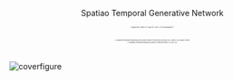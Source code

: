 <p align="center">Spatiao Temporal Generative Network</p>
<p align="center" style="font-size:2px;">Donggeun Park<sup>a</sup>, Jaemin Lee<sup>a</sup>, Hugon Lee<sup>a</sup>, Grace X. Gu<sup>b</sup>, and Seunghwa Ryu<sup>*a</sup></p>
<br>
<p align="center" style="font-size:2px;">a. Department of Mechanical Engineering, Korea Advanced Institute of Science and Technology (KAIST), Daejeon 34141, Republic of Korea</p>
<p align="center" style="font-size:2px;">b. Department of Mechanical Engineering, University of California, Berkeley, CA 94720, USA</p>
<br>

![coverfigure](https://github.com/DonggeunPark/DG/assets/131414228/b8b30fe0-185f-45bb-bc21-7933fa3a41fe)

